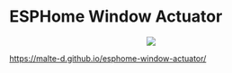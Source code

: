 # ESPHome Window Actuator

<p align="center">
    <a href="[https://shields.io/community#backers](https://malte-d.github.io/esphome-window-actuator/)" alt="Install with esp web tools">
        <img src="https://img.shields.io/badge/ESP_Web_Tools-Install_now-blue" /></a>
</p>

https://malte-d.github.io/esphome-window-actuator/
